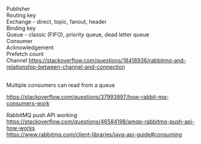 
Publisher <br>
Routing key <br>
Exchange - direct, topic, fanout, header <br>
Binding key <br>
Queue - classic (FIFO), priority queue, dead letter queue <br>
Consumer <br>
Acknowledgement <br>
Prefetch count <br>
Channel https://stackoverflow.com/questions/18418936/rabbitmq-and-relationship-between-channel-and-connection <br><br>

Multiple consumers can read from a queue<br>

https://stackoverflow.com/questions/37993897/how-rabbit-mq-consumers-work <br>

RabbitMQ push API working <br>
  https://stackoverflow.com/questions/46584198/amqp-rabbitmq-push-api-how-works <br>
  https://www.rabbitmq.com/client-libraries/java-api-guide#consuming <br>
